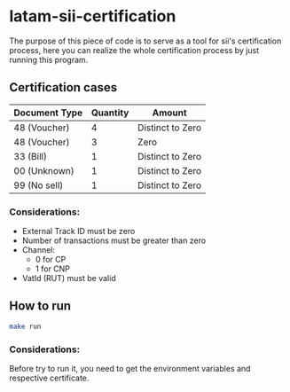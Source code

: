 # latam-sii-certification

The purpose of this piece of code is to serve as a tool for sii's certification process, here you can realize the whole certification process by just running this program.

## Certification cases

| Document Type | Quantity | Amount           |
|---------------|----------|------------------|
| 48 (Voucher)  | 4        | Distinct to Zero |
| 48 (Voucher)  | 3        | Zero             |
| 33 (Bill)     | 1        | Distinct to Zero |
| 00 (Unknown)   | 1        | Distinct to Zero |
| 99 (No sell)  | 1        | Distinct to Zero |

### Considerations: 
- External Track ID must be zero
- Number of transactions must be greater than zero
- Channel:
    - 0 for CP
    - 1 for CNP
- VatId (RUT) must be valid 

## How to run 

```sh
make run
```
### Considerations:
Before try to run it, you need to get the environment variables and respective certificate.

